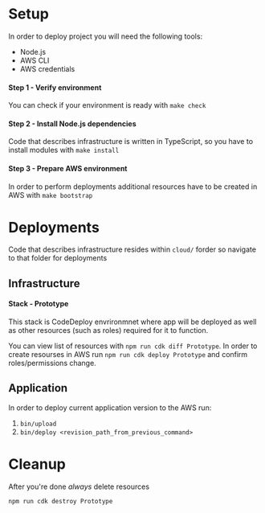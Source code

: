 # Setup
In order to deploy project you will need the following tools:
* Node.js
* AWS CLI
* AWS credentials
#### Step 1 - Verify environment
You can check if your environment is ready with `make check`
#### Step 2 - Install Node.js dependencies
Code that describes infrastructure is written in TypeScript, so you have to install modules with `make install`
#### Step 3 - Prepare AWS environment
In order to perform deployments additional resources have to be created in AWS with `make bootstrap`
# Deployments
Code that describes infrastructure resides within `cloud/` forder so navigate to that folder for deployments
## Infrastructure
#### Stack - Prototype
This stack is CodeDeploy envrironmnet where app will be deployed as well as other resources (such as roles) required for it to function.

You can view list of resources with `npm run cdk diff Prototype`. In order to create resourses in AWS run `npm run cdk deploy Prototype` and confirm roles/permissions change.
## Application
In order to deploy current application version to the AWS run:
1. `bin/upload`
2. `bin/deploy <revision_path_from_previous_command>`
# Cleanup
After you're done *always* delete resources
```
npm run cdk destroy Prototype
```
